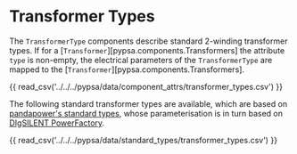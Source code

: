 # Transformer Types

The `TransformerType` components describe standard 2-winding transformer types.
If for a [`Transformer`][pypsa.components.Transformers] the attribute `type` is non-empty, the electrical
parameters of the `TransformerType` are mapped to the [`Transformer`][pypsa.components.Transformers].

{{ read_csv('../../../pypsa/data/component_attrs/transformer_types.csv') }}

The following standard transformer types are available, which are based on [pandapower's standard types](https://pandapower.readthedocs.io/en/latest/std_types/basic.html), whose parameterisation is in turn based on [DIgSILENT PowerFactory](http://www.digsilent.de/index.php/products-powerfactory.html).

{{ read_csv('../../../pypsa/data/standard_types/transformer_types.csv') }}
